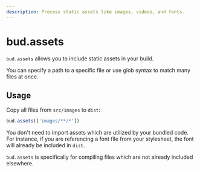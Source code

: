 ```yaml
---
description: Process static assets like images, videos, and fonts.
---
```


# bud.assets

`bud.assets` allows you to include static assets in your build.

You can specify a path to a specific file or use glob syntax to match many files at once.

## Usage

Copy all files from `src/images` to `dist`:

```js
bud.assets(['images/**/*'])
```

You don't need to import assets which are utilized by your bundled code. For instance, if you are referencing a font file from your stylesheet, the font will already be included in `dist`.

`bud.assets` is specifically for compiling files which are not already included elsewhere.
